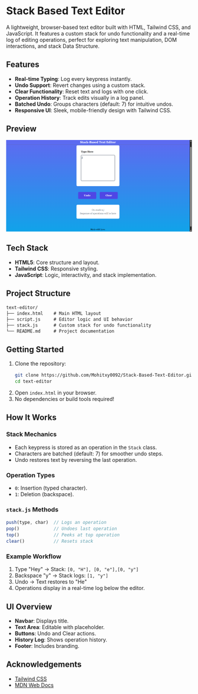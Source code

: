 # Stack Based Text Editor

A lightweight, browser-based text editor built with HTML, Tailwind CSS, and JavaScript. It features a custom stack for undo functionality and a real-time log of editing operations, perfect for exploring text manipulation, DOM interactions, and stack Data Structure.

## Features
- **Real-time Typing**: Log every keypress instantly.
- **Undo Support**: Revert changes using a custom stack.
- **Clear Functionality**: Reset text and logs with one click.
- **Operation History**: Track edits visually in a log panel.
- **Batched Undo**: Groups characters (default: 7) for intuitive undos.
- **Responsive UI**: Sleek, mobile-friendly design with Tailwind CSS.

## Preview
![Stack-Based Text Editor UI](./images/Screenshot%202025-06-25%20220658.png)

## Tech Stack
- **HTML5**: Core structure and layout.
- **Tailwind CSS**: Responsive styling.
- **JavaScript**: Logic, interactivity, and stack implementation.

## Project Structure
```
text-editor/
├── index.html    # Main HTML layout
├── script.js     # Editor logic and UI behavior
├── stack.js      # Custom stack for undo functionality
└── README.md     # Project documentation
```

## Getting Started
1. Clone the repository:
   ```bash
   git clone https://github.com/Mohitxy0092/Stack-Based-Text-Editor.git
   cd text-editor
   ```
2. Open `index.html` in your browser.
3. No dependencies or build tools required!

## How It Works
### Stack Mechanics
- Each keypress is stored as an operation in the `Stack` class.
- Characters are batched (default: 7) for smoother undo steps.
- Undo restores text by reversing the last operation.

### Operation Types
- `0`: Insertion (typed character).
- `1`: Deletion (backspace).

### `stack.js` Methods
```js
push(type, char)  // Logs an operation
pop()             // Undoes last operation
top()             // Peeks at top operation
clear()           // Resets stack
```

### Example Workflow
1. Type "Hey" → Stack: `[0, "H"], [0, "e"],[0, "y"] `
2. Backspace "y" → Stack logs: `[1, "y"]`
3. Undo → Text restores to "He"
4. Operations display in a real-time log below the editor.

## UI Overview
- **Navbar**: Displays title.
- **Text Area**: Editable with placeholder.
- **Buttons**: Undo and Clear actions.
- **History Log**: Shows operation history.
- **Footer**: Includes branding.

## Acknowledgements
- [Tailwind CSS](https://tailwindcss.com/)
- [MDN Web Docs](https://developer.mozilla.org/)
